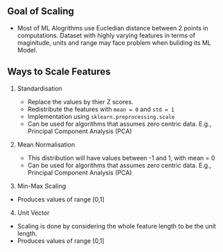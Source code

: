 ## Goal of Scaling
- Most of ML Alogrithms use Eucledian distance between 2 points in computations. Dataset with highly varying features in terms of maginitude, units and range may face problem when buliding its ML Model.

## Ways to Scale Features
1. Standardisation
    - Replace the values by thier Z scores.
    - Redistribute the features with `mean = 0` and `std = 1`
    - Implementation using `sklearn.preprocessing.scale`
    - Can be used for algorithms that assumes zero centric data. E.g., Principal Component Analysis (PCA)

2. Mean Normalisation
    - This distribution will have values between -1 and 1, with mean = 0
    - Can be used for algorithms that assumes zero centric data. E.g., Principal Component Analysis (PCA)

3. Min-Max Scaling
  - Produces values of range [0,1]

4. Unit Vector
  - Scaling is done by considering the whole feature length to be the unit length.
  - Produces values of range [0,1]
